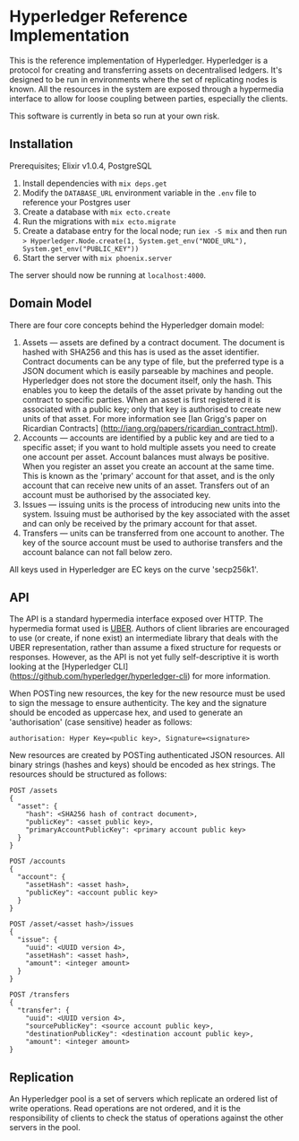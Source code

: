 # Hyperledger Reference Implementation

This is the reference implementation of Hyperledger. Hyperledger is a protocol
for creating and transferring assets on decentralised ledgers. It's designed to
be run in environments where the set of replicating nodes is known. All the
resources in the system are exposed through a hypermedia interface to allow for
loose coupling between parties, especially the clients.

This software is currently in beta so run at your own risk.

## Installation

Prerequisites; Elixir v1.0.4, PostgreSQL

1. Install dependencies with `mix deps.get`
2. Modify the `DATABASE_URL` environment variable in the `.env` file to
   reference your Postgres user
3. Create a database with `mix ecto.create`
4. Run the migrations with `mix ecto.migrate`
5. Create a database entry for the local node; run `iex -S mix` and then run
   `> Hyperledger.Node.create(1, System.get_env("NODE_URL"), System.get_env("PUBLIC_KEY"))`
6. Start the server with `mix phoenix.server`

The server should now be running at `localhost:4000`.

## Domain Model

There are four core concepts behind the Hyperledger domain model:

1. Assets — assets are defined by a contract document. The document is hashed
   with SHA256 and this has is used as the asset identifier. Contract documents
   can be any type of file, but the preferred type is a JSON document which is
   easily parseable by machines and people. Hyperledger does not store the
   document itself, only the hash. This enables you to keep the details of the
   asset private by handing out the contract to specific parties. When an asset
   is first registered it is associated with a public key; only that key is
   authorised to create new units of that asset. For more information see [Ian
   Grigg's paper on Ricardian Contracts]
   (http://iang.org/papers/ricardian_contract.html).
2. Accounts — accounts are identified by a public key and are tied to a
   specific asset; if you want to hold multiple assets you need to create one
   account per asset. Account balances must always be positive. When you
   register an asset you create an account at the same time. This is known as
   the 'primary' account for that asset, and is the only account that can
   receive new units of an asset. Transfers out of an account must be
   authorised by the associated key.
3. Issues — issuing units is the process of introducing new units into the
   system. Issuing must be authorised by the key associated with the asset and
   can only be received by the primary account for that asset.
4. Transfers — units can be transferred from one account to another. The
   key of the source account must be used to authorise transfers and the
   account balance can not fall below zero.

All keys used in Hyperledger are EC keys on the curve 'secp256k1'.

## API

The API is a standard hypermedia interface exposed over HTTP. The hypermedia
format used is [UBER](http://uberhypermedia.org). Authors of client libraries
are encouraged to use (or create, if none exist) an intermediate library that
deals with the UBER representation, rather than assume a fixed structure for
requests or responses. However, as the API is not yet fully self-descriptive it
is worth looking at the [Hyperledger CLI]
(https://github.com/hyperledger/hyperledger-cli) for more information.

When POSTing new resources, the key for the new resource must be used to sign
the message to ensure authenticity. The key and the signature should be encoded
as uppercase hex, and used to generate an 'authorisation' (case sensitive)
header as follows:

    authorisation: Hyper Key=<public key>, Signature=<signature>

New resources are created by POSTing authenticated JSON resources. All binary
strings (hashes and keys) should be encoded as hex strings. The resources
should be structured as follows:

    POST /assets
    {
      "asset": {
        "hash": <SHA256 hash of contract document>,
        "publicKey": <asset public key>,
        "primaryAccountPublicKey": <primary account public key>
      }  
    }
    
    POST /accounts
    {
      "account": {
        "assetHash": <asset hash>,
        "publicKey": <account public key>
      }
    }
    
    POST /asset/<asset hash>/issues
    {
      "issue": {
        "uuid": <UUID version 4>,
        "assetHash": <asset hash>,
        "amount": <integer amount>
      }
    }
    
    POST /transfers
    {
      "transfer": {
        "uuid": <UUID version 4>,
        "sourcePublicKey": <source account public key>,
        "destinationPublicKey": <destination account public key>,
        "amount": <integer amount>
    }

## Replication

An Hyperledger pool is a set of servers which replicate an ordered list of
write operations. Read operations are not ordered, and it is the responsibility
of clients to check the status of operations against the other servers in the
pool.
